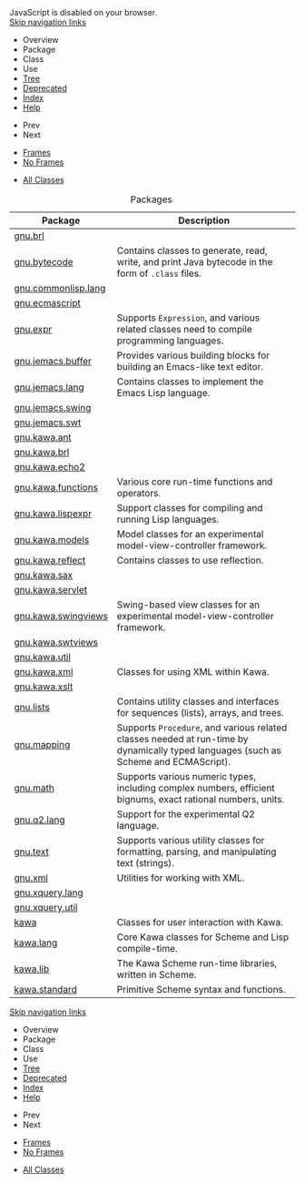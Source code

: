 <!DOCTYPE html PUBLIC "-//W3C//DTD HTML 4.01 Transitional//EN" "http://www.w3.org/TR/html4/loose.dtd">
<!-- NewPage -->
<html lang="en"><head>
<meta http-equiv="content-type" content="text/html; charset=windows-1252">
<!-- Generated by javadoc (1.8.0_231) on Mon Jan 06 17:15:22 PST 2020 -->
<title>Overview</title>
<meta name="date" content="2020-01-06">
<link rel="stylesheet" type="text/css" href="README_files/stylesheet.css" title="Style">
<script type="text/javascript" src="README_files/script.js"></script>
</head>
<body>
<script type="text/javascript"><!--
    try {
        if (location.href.indexOf('is-external=true') == -1) {
            parent.document.title="Overview";
        }
    }
    catch(err) {
    }
//-->
</script>
<noscript>
<div>JavaScript is disabled on your browser.</div>
</noscript>
<!-- ========= START OF TOP NAVBAR ======= -->
<div class="topNav"><a name="navbar.top">
<!--   -->
</a>
<div class="skipNav"><a href="#skip.navbar.top" title="Skip navigation links">Skip navigation links</a></div>
<a name="navbar.top.firstrow">
<!--   -->
</a>
<ul class="navList" title="Navigation">
<li class="navBarCell1Rev">Overview</li>
<li>Package</li>
<li>Class</li>
<li>Use</li>
<li><a href="https://www.gnu.org/savannah-checkouts/gnu/kawa/api/overview-tree.html">Tree</a></li>
<li><a href="https://www.gnu.org/savannah-checkouts/gnu/kawa/api/deprecated-list.html">Deprecated</a></li>
<li><a href="https://www.gnu.org/savannah-checkouts/gnu/kawa/api/index-all.html">Index</a></li>
<li><a href="https://www.gnu.org/savannah-checkouts/gnu/kawa/api/help-doc.html">Help</a></li>
</ul>
</div>
<div class="subNav">
<ul class="navList">
<li>Prev</li>
<li>Next</li>
</ul>
<ul class="navList">
<li><a href="https://www.gnu.org/savannah-checkouts/gnu/kawa/api/index.html?overview-summary.html" target="_top">Frames</a></li>
<li><a href="https://www.gnu.org/savannah-checkouts/gnu/kawa/api/overview-summary.html" target="_top">No&nbsp;Frames</a></li>
</ul>
<ul class="navList" id="allclasses_navbar_top" style="display: block;">
<li><a href="https://www.gnu.org/savannah-checkouts/gnu/kawa/api/allclasses-noframe.html">All&nbsp;Classes</a></li>
</ul>
<div>
<script type="text/javascript"><!--
  allClassesLink = document.getElementById("allclasses_navbar_top");
  if(window==top) {
    allClassesLink.style.display = "block";
  }
  else {
    allClassesLink.style.display = "none";
  }
  //-->
</script>
</div>
<a name="skip.navbar.top">
<!--   -->
</a></div>
<!-- ========= END OF TOP NAVBAR ========= -->
<div class="contentContainer">
<table class="overviewSummary" summary="Packages table, listing packages, and an explanation" cellspacing="0" cellpadding="3" border="0">
<caption><span>Packages</span><span class="tabEnd">&nbsp;</span></caption>
<tbody><tr>
<th class="colFirst" scope="col">Package</th>
<th class="colLast" scope="col">Description</th>
</tr>
</tbody><tbody>
<tr class="altColor">
<td class="colFirst"><a href="https://www.gnu.org/savannah-checkouts/gnu/kawa/api/gnu/brl/package-summary.html">gnu.brl</a></td>
<td class="colLast">&nbsp;</td>
</tr>
<tr class="rowColor">
<td class="colFirst"><a href="https://www.gnu.org/savannah-checkouts/gnu/kawa/api/gnu/bytecode/package-summary.html">gnu.bytecode</a></td>
<td class="colLast">
<div class="block">
Contains classes to generate, read,
write, and print Java bytecode in the form of <code>.class</code> files.</div>
</td>
</tr>
<tr class="altColor">
<td class="colFirst"><a href="https://www.gnu.org/savannah-checkouts/gnu/kawa/api/gnu/commonlisp/lang/package-summary.html">gnu.commonlisp.lang</a></td>
<td class="colLast">&nbsp;</td>
</tr>
<tr class="rowColor">
<td class="colFirst"><a href="https://www.gnu.org/savannah-checkouts/gnu/kawa/api/gnu/ecmascript/package-summary.html">gnu.ecmascript</a></td>
<td class="colLast">&nbsp;</td>
</tr>
<tr class="altColor">
<td class="colFirst"><a href="https://www.gnu.org/savannah-checkouts/gnu/kawa/api/gnu/expr/package-summary.html">gnu.expr</a></td>
<td class="colLast">
<div class="block">Supports <code>Expression</code>,
and various related classes need to compile programming languages.</div>
</td>
</tr>
<tr class="rowColor">
<td class="colFirst"><a href="https://www.gnu.org/savannah-checkouts/gnu/kawa/api/gnu/jemacs/buffer/package-summary.html">gnu.jemacs.buffer</a></td>
<td class="colLast">
<div class="block">
Provides various building blocks for building an Emacs-like text editor.</div>
</td>
</tr>
<tr class="altColor">
<td class="colFirst"><a href="https://www.gnu.org/savannah-checkouts/gnu/kawa/api/gnu/jemacs/lang/package-summary.html">gnu.jemacs.lang</a></td>
<td class="colLast">
<div class="block">Contains classes to implement the Emacs Lisp language.</div>
</td>
</tr>
<tr class="rowColor">
<td class="colFirst"><a href="https://www.gnu.org/savannah-checkouts/gnu/kawa/api/gnu/jemacs/swing/package-summary.html">gnu.jemacs.swing</a></td>
<td class="colLast">&nbsp;</td>
</tr>
<tr class="altColor">
<td class="colFirst"><a href="https://www.gnu.org/savannah-checkouts/gnu/kawa/api/gnu/jemacs/swt/package-summary.html">gnu.jemacs.swt</a></td>
<td class="colLast">&nbsp;</td>
</tr>
<tr class="rowColor">
<td class="colFirst"><a href="https://www.gnu.org/savannah-checkouts/gnu/kawa/api/gnu/kawa/ant/package-summary.html">gnu.kawa.ant</a></td>
<td class="colLast">&nbsp;</td>
</tr>
<tr class="altColor">
<td class="colFirst"><a href="https://www.gnu.org/savannah-checkouts/gnu/kawa/api/gnu/kawa/brl/package-summary.html">gnu.kawa.brl</a></td>
<td class="colLast">&nbsp;</td>
</tr>
<tr class="rowColor">
<td class="colFirst"><a href="https://www.gnu.org/savannah-checkouts/gnu/kawa/api/gnu/kawa/echo2/package-summary.html">gnu.kawa.echo2</a></td>
<td class="colLast">&nbsp;</td>
</tr>
<tr class="altColor">
<td class="colFirst"><a href="https://www.gnu.org/savannah-checkouts/gnu/kawa/api/gnu/kawa/functions/package-summary.html">gnu.kawa.functions</a></td>
<td class="colLast">
<div class="block">Various core run-time functions and operators.</div>
</td>
</tr>
<tr class="rowColor">
<td class="colFirst"><a href="https://www.gnu.org/savannah-checkouts/gnu/kawa/api/gnu/kawa/lispexpr/package-summary.html">gnu.kawa.lispexpr</a></td>
<td class="colLast">
<div class="block">Support classes for compiling and running Lisp languages.</div>
</td>
</tr>
<tr class="altColor">
<td class="colFirst"><a href="https://www.gnu.org/savannah-checkouts/gnu/kawa/api/gnu/kawa/models/package-summary.html">gnu.kawa.models</a></td>
<td class="colLast">
<div class="block">Model classes for an experimental model-view-controller framework.</div>
</td>
</tr>
<tr class="rowColor">
<td class="colFirst"><a href="https://www.gnu.org/savannah-checkouts/gnu/kawa/api/gnu/kawa/reflect/package-summary.html">gnu.kawa.reflect</a></td>
<td class="colLast">
<div class="block">Contains classes to use reflection.</div>
</td>
</tr>
<tr class="altColor">
<td class="colFirst"><a href="https://www.gnu.org/savannah-checkouts/gnu/kawa/api/gnu/kawa/sax/package-summary.html">gnu.kawa.sax</a></td>
<td class="colLast">&nbsp;</td>
</tr>
<tr class="rowColor">
<td class="colFirst"><a href="https://www.gnu.org/savannah-checkouts/gnu/kawa/api/gnu/kawa/servlet/package-summary.html">gnu.kawa.servlet</a></td>
<td class="colLast">&nbsp;</td>
</tr>
<tr class="altColor">
<td class="colFirst"><a href="https://www.gnu.org/savannah-checkouts/gnu/kawa/api/gnu/kawa/swingviews/package-summary.html">gnu.kawa.swingviews</a></td>
<td class="colLast">
<div class="block">Swing-based view classes for an experimental model-view-controller framework.</div>
</td>
</tr>
<tr class="rowColor">
<td class="colFirst"><a href="https://www.gnu.org/savannah-checkouts/gnu/kawa/api/gnu/kawa/swtviews/package-summary.html">gnu.kawa.swtviews</a></td>
<td class="colLast">&nbsp;</td>
</tr>
<tr class="altColor">
<td class="colFirst"><a href="https://www.gnu.org/savannah-checkouts/gnu/kawa/api/gnu/kawa/util/package-summary.html">gnu.kawa.util</a></td>
<td class="colLast">&nbsp;</td>
</tr>
<tr class="rowColor">
<td class="colFirst"><a href="https://www.gnu.org/savannah-checkouts/gnu/kawa/api/gnu/kawa/xml/package-summary.html">gnu.kawa.xml</a></td>
<td class="colLast">
<div class="block">Classes for using XML within Kawa.</div>
</td>
</tr>
<tr class="altColor">
<td class="colFirst"><a href="https://www.gnu.org/savannah-checkouts/gnu/kawa/api/gnu/kawa/xslt/package-summary.html">gnu.kawa.xslt</a></td>
<td class="colLast">&nbsp;</td>
</tr>
<tr class="rowColor">
<td class="colFirst"><a href="https://www.gnu.org/savannah-checkouts/gnu/kawa/api/gnu/lists/package-summary.html">gnu.lists</a></td>
<td class="colLast">
<div class="block">Contains utility classes and interfaces for sequences (lists), arrays, and trees.</div>
</td>
</tr>
<tr class="altColor">
<td class="colFirst"><a href="https://www.gnu.org/savannah-checkouts/gnu/kawa/api/gnu/mapping/package-summary.html">gnu.mapping</a></td>
<td class="colLast">
<div class="block">
Supports <code>Procedure</code>,
and various related classes needed at run-time by dynamically typed
languages (such as Scheme and ECMAScript).</div>
</td>
</tr>
<tr class="rowColor">
<td class="colFirst"><a href="https://www.gnu.org/savannah-checkouts/gnu/kawa/api/gnu/math/package-summary.html">gnu.math</a></td>
<td class="colLast">
<div class="block">
Supports various numeric
types, including complex numbers, efficient bignums, exact rational
numbers, units.</div>
</td>
</tr>
<tr class="altColor">
<td class="colFirst"><a href="https://www.gnu.org/savannah-checkouts/gnu/kawa/api/gnu/q2/lang/package-summary.html">gnu.q2.lang</a></td>
<td class="colLast">
<div class="block">Support for the experimental Q2 language.</div>
</td>
</tr>
<tr class="rowColor">
<td class="colFirst"><a href="https://www.gnu.org/savannah-checkouts/gnu/kawa/api/gnu/text/package-summary.html">gnu.text</a></td>
<td class="colLast">
<div class="block">
Supports various utility classes
for formatting, parsing, and manipulating text (strings).</div>
</td>
</tr>
<tr class="altColor">
<td class="colFirst"><a href="https://www.gnu.org/savannah-checkouts/gnu/kawa/api/gnu/xml/package-summary.html">gnu.xml</a></td>
<td class="colLast">
<div class="block">Utilities for working with XML.</div>
</td>
</tr>
<tr class="rowColor">
<td class="colFirst"><a href="https://www.gnu.org/savannah-checkouts/gnu/kawa/api/gnu/xquery/lang/package-summary.html">gnu.xquery.lang</a></td>
<td class="colLast">&nbsp;</td>
</tr>
<tr class="altColor">
<td class="colFirst"><a href="https://www.gnu.org/savannah-checkouts/gnu/kawa/api/gnu/xquery/util/package-summary.html">gnu.xquery.util</a></td>
<td class="colLast">&nbsp;</td>
</tr>
<tr class="rowColor">
<td class="colFirst"><a href="https://www.gnu.org/savannah-checkouts/gnu/kawa/api/kawa/package-summary.html">kawa</a></td>
<td class="colLast">
<div class="block">Classes for user interaction with Kawa.</div>
</td>
</tr>
<tr class="altColor">
<td class="colFirst"><a href="https://www.gnu.org/savannah-checkouts/gnu/kawa/api/kawa/lang/package-summary.html">kawa.lang</a></td>
<td class="colLast">
<div class="block">Core Kawa classes for Scheme and Lisp compile-time.</div>
</td>
</tr>
<tr class="rowColor">
<td class="colFirst"><a href="https://www.gnu.org/savannah-checkouts/gnu/kawa/api/kawa/lib/package-summary.html">kawa.lib</a></td>
<td class="colLast">
<div class="block">The Kawa Scheme run-time libraries, written in Scheme.</div>
</td>
</tr>
<tr class="altColor">
<td class="colFirst"><a href="https://www.gnu.org/savannah-checkouts/gnu/kawa/api/kawa/standard/package-summary.html">kawa.standard</a></td>
<td class="colLast">
<div class="block">Primitive Scheme syntax and functions.</div>
</td>
</tr>
</tbody>
</table>
</div>
<!-- ======= START OF BOTTOM NAVBAR ====== -->
<div class="bottomNav"><a name="navbar.bottom">
<!--   -->
</a>
<div class="skipNav"><a href="#skip.navbar.bottom" title="Skip navigation links">Skip navigation links</a></div>
<a name="navbar.bottom.firstrow">
<!--   -->
</a>
<ul class="navList" title="Navigation">
<li class="navBarCell1Rev">Overview</li>
<li>Package</li>
<li>Class</li>
<li>Use</li>
<li><a href="https://www.gnu.org/savannah-checkouts/gnu/kawa/api/overview-tree.html">Tree</a></li>
<li><a href="https://www.gnu.org/savannah-checkouts/gnu/kawa/api/deprecated-list.html">Deprecated</a></li>
<li><a href="https://www.gnu.org/savannah-checkouts/gnu/kawa/api/index-all.html">Index</a></li>
<li><a href="https://www.gnu.org/savannah-checkouts/gnu/kawa/api/help-doc.html">Help</a></li>
</ul>
</div>
<div class="subNav">
<ul class="navList">
<li>Prev</li>
<li>Next</li>
</ul>
<ul class="navList">
<li><a href="https://www.gnu.org/savannah-checkouts/gnu/kawa/api/index.html?overview-summary.html" target="_top">Frames</a></li>
<li><a href="https://www.gnu.org/savannah-checkouts/gnu/kawa/api/overview-summary.html" target="_top">No&nbsp;Frames</a></li>
</ul>
<ul class="navList" id="allclasses_navbar_bottom" style="display: block;">
<li><a href="https://www.gnu.org/savannah-checkouts/gnu/kawa/api/allclasses-noframe.html">All&nbsp;Classes</a></li>
</ul>
<div>
<script type="text/javascript"><!--
  allClassesLink = document.getElementById("allclasses_navbar_bottom");
  if(window==top) {
    allClassesLink.style.display = "block";
  }
  else {
    allClassesLink.style.display = "none";
  }
  //-->
</script>
</div>
<a name="skip.navbar.bottom">
<!--   -->
</a></div>
<!-- ======== END OF BOTTOM NAVBAR ======= -->


</body></html>